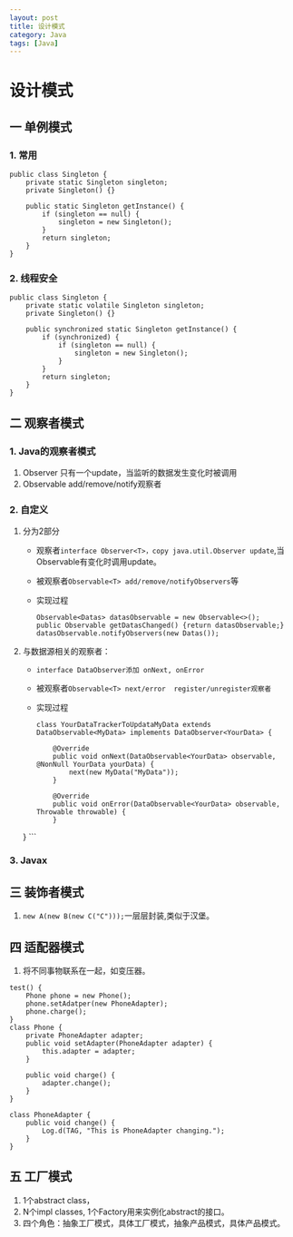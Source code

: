 ```yaml
---
layout: post
title: 设计模式 
category: Java
tags: [Java]
---
```


# 设计模式


## 一 单例模式

### 1. 常用
```
public class Singleton {
    private static Singleton singleton;
    private Singleton() {}

    public static Singleton getInstance() {
        if (singleton == null) {
            singleton = new Singleton();
        }
        return singleton;
    }
}
```

### 2. 线程安全
```
public class Singleton {
    private static volatile Singleton singleton;
    private Singleton() {}

    public synchronized static Singleton getInstance() {
    	if (synchronized) {
	        if (singleton == null) {
	            singleton = new Singleton();
	        }
        }
        return singleton;
    }
}
```


## 二 观察者模式

### 1. Java的观察者模式
1. Observer 只有一个update，当监听的数据发生变化时被调用
2. Observable add/remove/notify观察者 

### 2. 自定义
1.	分为2部分 
	* 观察者`interface Observer<T>，copy java.util.Observer update`,当Observable有变化时调用update。
  	* 被观察者`Observable<T> add/remove/notifyObservers`等
  	* 实现过程
  		
  		```
  		Observable<Datas> datasObservable = new Observable<>();
  		public Observable getDatasChanged() {return datasObservable;}
  		datasObservable.notifyObservers(new Datas());
  		```
2.	与数据源相关的观察者：
	* `interface DataObserver添加 onNext, onError`
	* 被观察者`Observable<T> next/error  register/unregister观察者`
	* 实现过程
	
		```
		class YourDataTrackerToUpdataMyData extends DataObservable<MyData> implements DataObserver<YourData> {
	
		    @Override
		    public void onNext(DataObservable<YourData> observable, @NonNull YourData yourData) {
		        next(new MyData("MyData"));
		    }
		
		    @Override
		    public void onError(DataObservable<YourData> observable, Throwable throwable) {
		    }
	}
		```

### 3. Javax


## 三 装饰者模式
1. `new A(new B(new C("C")));`一层层封装,类似于汉堡。


## 四 适配器模式
1. 将不同事物联系在一起，如变压器。

```
test() {
	Phone phone = new Phone();
	phone.setAdatper(new PhoneAdapter);
	phone.charge();
}
class Phone {
	private PhoneAdapter adapter;
	public void setAdapter(PhoneAdapter adapter) {
		this.adapter = adapter;
	}
	
	public void charge() {
		adapter.change();
	}
}

class PhoneAdapter {
	public void change() {
		Log.d(TAG, "This is PhoneAdapter changing.");
	}
}
```

## 五 工厂模式
1. 1个abstract class， 
2. N个impl classes, 1个Factory用来实例化abstract的接口。
3. 四个角色：抽象工厂模式，具体工厂模式，抽象产品模式，具体产品模式。

